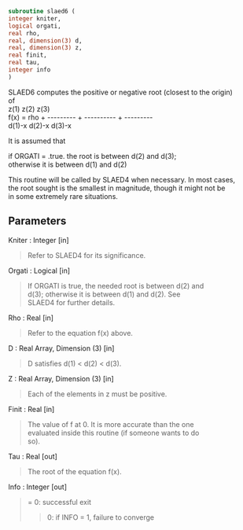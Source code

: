 ```fortran  
subroutine slaed6 (  
integer kniter,  
logical orgati,  
real rho,  
real, dimension(3) d,  
real, dimension(3) z,  
real finit,  
real tau,  
integer info  
)  
```  
  
SLAED6 computes the positive or negative root (closest to the origin)  
of  
z(1)        z(2)        z(3)  
f(x) =   rho + --------- + ---------- + ---------  
d(1)-x      d(2)-x      d(3)-x  
  
It is assumed that  
  
if ORGATI = .true. the root is between d(2) and d(3);  
otherwise it is between d(1) and d(2)  
  
This routine will be called by SLAED4 when necessary. In most cases,  
the root sought is the smallest in magnitude, though it might not be  
in some extremely rare situations.  
  
## Parameters  
Kniter : Integer [in]  
> Refer to SLAED4 for its significance.  
  
Orgati : Logical [in]  
> If ORGATI is true, the needed root is between d(2) and  
> d(3); otherwise it is between d(1) and d(2).  See  
> SLAED4 for further details.  
  
Rho : Real [in]  
> Refer to the equation f(x) above.  
  
D : Real Array, Dimension (3) [in]  
> D satisfies d(1) < d(2) < d(3).  
  
Z : Real Array, Dimension (3) [in]  
> Each of the elements in z must be positive.  
  
Finit : Real [in]  
> The value of f at 0. It is more accurate than the one  
> evaluated inside this routine (if someone wants to do  
> so).  
  
Tau : Real [out]  
> The root of the equation f(x).  
  
Info : Integer [out]  
> = 0: successful exit  
> > 0: if INFO = 1, failure to converge  
  
